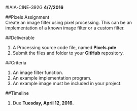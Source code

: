 #IAIA-CINE-392G
**4/7/2016**

##Pixels Assignment  
Create an image filter using pixel processing. This can be an implementation of a known image filter or a custom filter.  

##Deliverable  
1. A Processing source code file, named **Pixels.pde**  
2. Submit the files and folder to your **GitHub** repository.  

##Criteria
1. An image filter function.
2. An example implementation program.
3. An example image must be included in your project.

##Timeline
1. Due **Tuesday, April 12, 2016**.
